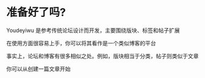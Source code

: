 # 准备好了吗?

Youdeyiwu 是参考传统论坛设计而开发，主要围绕版块、标签和帖子扩展

在使用方面很容易上手，你可以将其看作是一个类似博客的平台

事实上，论坛和博客有很多相似之处。例如，版块相当于分类，帖子则类似于文章

你可以从创建一篇文章开始
